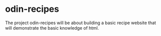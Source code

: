 # odin-recipes

The project odin-recipes will be about building a basic recipe website that will demonstrate the basic knowledge of html.